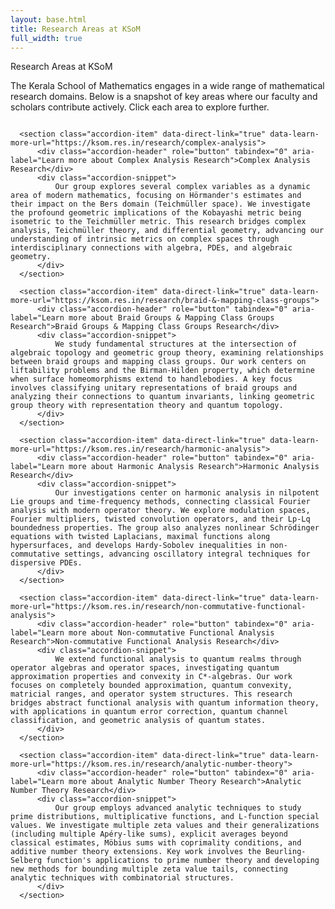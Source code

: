 ```yaml
---
layout: base.html
title: Research Areas at KSoM
full_width: true
---
```


<div class="main-full-width" id="main-content-start">

  <!-- Optional: Static Overview Section (can be edited or removed) -->
  <section class="static-section" id="areas-overview-intro">
      <div class="accordion-header">Research Areas at KSoM</div>
      <div class="accordion-content static-content">
          <p>The Kerala School of Mathematics engages in a wide range of mathematical research domains. Below is a snapshot of key areas where our faculty and scholars contribute actively. Click each area to explore further.</p>
      </div>
  </section>

  <div class="research-areas-list" style="display: flex; flex-direction: column; gap: 0.75rem;">
      <!-- Each Research Area as a clickable accordion-item that navigates to its detail page -->

      <section class="accordion-item" data-direct-link="true" data-learn-more-url="https://ksom.res.in/research/complex-analysis">
          <div class="accordion-header" role="button" tabindex="0" aria-label="Learn more about Complex Analysis Research">Complex Analysis Research</div>
          <div class="accordion-snippet">
              Our group explores several complex variables as a dynamic area of modern mathematics, focusing on Hörmander's estimates and their impact on the Bers domain (Teichmüller space). We investigate the profound geometric implications of the Kobayashi metric being isometric to the Teichmüller metric. This research bridges complex analysis, Teichmüller theory, and differential geometry, advancing our understanding of intrinsic metrics on complex spaces through interdisciplinary connections with algebra, PDEs, and algebraic geometry.
          </div>
      </section>

      <section class="accordion-item" data-direct-link="true" data-learn-more-url="https://ksom.res.in/research/braid-&-mapping-class-groups">
          <div class="accordion-header" role="button" tabindex="0" aria-label="Learn more about Braid Groups & Mapping Class Groups Research">Braid Groups & Mapping Class Groups Research</div>
          <div class="accordion-snippet">
              We study fundamental structures at the intersection of algebraic topology and geometric group theory, examining relationships between braid groups and mapping class groups. Our work centers on liftability problems and the Birman-Hilden property, which determine when surface homeomorphisms extend to handlebodies. A key focus involves classifying unitary representations of braid groups and analyzing their connections to quantum invariants, linking geometric group theory with representation theory and quantum topology.
          </div>
      </section>

      <section class="accordion-item" data-direct-link="true" data-learn-more-url="https://ksom.res.in/research/harmonic-analysis">
          <div class="accordion-header" role="button" tabindex="0" aria-label="Learn more about Harmonic Analysis Research">Harmonic Analysis Research</div>
          <div class="accordion-snippet">
              Our investigations center on harmonic analysis in nilpotent Lie groups and time-frequency methods, connecting classical Fourier analysis with modern operator theory. We explore modulation spaces, Fourier multipliers, twisted convolution operators, and their Lp-Lq boundedness properties. The group also analyzes nonlinear Schrödinger equations with twisted Laplacians, maximal functions along hypersurfaces, and develops Hardy-Sobolev inequalities in non-commutative settings, advancing oscillatory integral techniques for dispersive PDEs.
          </div>
      </section>

      <section class="accordion-item" data-direct-link="true" data-learn-more-url="https://ksom.res.in/research/non-commutative-functional-analysis">
          <div class="accordion-header" role="button" tabindex="0" aria-label="Learn more about Non-commutative Functional Analysis Research">Non-commutative Functional Analysis Research</div>
          <div class="accordion-snippet">
              We extend functional analysis to quantum realms through operator algebras and operator spaces, investigating quantum approximation properties and convexity in C*-algebras. Our work focuses on completely bounded approximation, quantum convexity, matricial ranges, and operator system structures. This research bridges abstract functional analysis with quantum information theory, with applications in quantum error correction, quantum channel classification, and geometric analysis of quantum states.
          </div>
      </section>

      <section class="accordion-item" data-direct-link="true" data-learn-more-url="https://ksom.res.in/research/analytic-number-theory">
          <div class="accordion-header" role="button" tabindex="0" aria-label="Learn more about Analytic Number Theory Research">Analytic Number Theory Research</div>
          <div class="accordion-snippet">
              Our group employs advanced analytic techniques to study prime distributions, multiplicative functions, and L-function special values. We investigate multiple zeta values and their generalizations (including multiple Apéry-like sums), explicit averages beyond classical estimates, Möbius sums with coprimality conditions, and additive number theory extensions. Key work involves the Beurling-Selberg function's applications to prime number theory and developing new methods for bounding multiple zeta value tails, connecting analytic techniques with combinatorial structures.
          </div>
      </section>
  </div>
</div>
